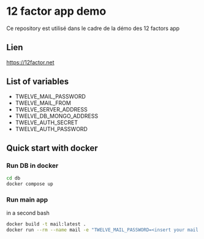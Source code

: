 # 12 factor app demo

Ce repository est utilisé dans le cadre de la démo des 12 factors app

## Lien

https://12factor.net

## List of variables

* TWELVE_MAIL_PASSWORD
* TWELVE_MAIL_FROM
* TWELVE_SERVER_ADDRESS
* TWELVE_DB_MONGO_ADDRESS
* TWELVE_AUTH_SECRET
* TWELVE_AUTH_PASSWORD

## Quick start with docker

### Run DB in docker


```bash
cd db
docker compose up
```

### Run main app
in a second bash

```bash
docker build -t mail:latest .
docker run --rm --name mail -e "TWELVE_MAIL_PASSWORD=<insert your mail password>" -e "TWELVE_MAIL_FROM=<insert your mail address>" -e "TWELVE_SERVER_ADDRESS=<insert your smtp address>" -e "TWELVE_DB_MONGO_ADDRESS=mongodb://localhost:27017" -e "TWELVE_AUTH_SECRET=thisisnotastrongsecret" -e "TWELVE_AUTH_PASSWORD=banana" -p 8080:8080 mail:latest
```